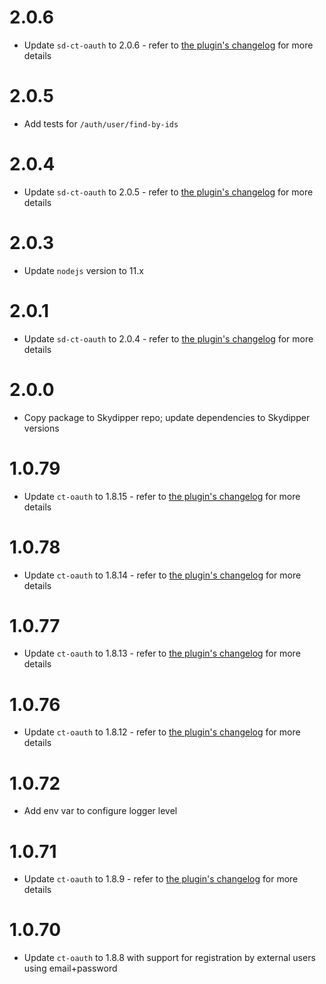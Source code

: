 # 2.0.6
- Update `sd-ct-oauth` to 2.0.6 - refer to [the plugin's changelog](https://github.com/Skydipper/ct-oauth-plugin/blob/2.0.5/CHANGELOG.md) for more details

# 2.0.5
- Add tests for `/auth/user/find-by-ids`

# 2.0.4
- Update `sd-ct-oauth` to 2.0.5 - refer to [the plugin's changelog](https://github.com/Skydipper/ct-oauth-plugin/blob/2.0.5/CHANGELOG.md) for more details

# 2.0.3
- Update `nodejs` version to 11.x

# 2.0.1
- Update `sd-ct-oauth` to 2.0.4 - refer to [the plugin's changelog](https://github.com/Skydipper/ct-oauth-plugin/blob/2.0.4/CHANGELOG.md) for more details

# 2.0.0
- Copy package to Skydipper repo; update dependencies to Skydipper versions

# 1.0.79
- Update `ct-oauth` to 1.8.15 - refer to [the plugin's changelog](https://github.com/control-tower/ct-oauth-plugin/blob/1.8.15/CHANGELOG.md) for more details

# 1.0.78
- Update `ct-oauth` to 1.8.14 - refer to [the plugin's changelog](https://github.com/control-tower/ct-oauth-plugin/blob/1.8.14/CHANGELOG.md) for more details

# 1.0.77
- Update `ct-oauth` to 1.8.13 - refer to [the plugin's changelog](https://github.com/control-tower/ct-oauth-plugin/blob/1.8.13/CHANGELOG.md) for more details

# 1.0.76
- Update `ct-oauth` to 1.8.12 - refer to [the plugin's changelog](https://github.com/control-tower/ct-oauth-plugin/blob/1.8.12/CHANGELOG.md) for more details

# 1.0.72
- Add env var to configure logger level

# 1.0.71
- Update `ct-oauth` to 1.8.9 - refer to [the plugin's changelog](https://github.com/control-tower/ct-oauth-plugin/blob/1.8.9/CHANGELOG.md) for more details

# 1.0.70
- Update `ct-oauth` to 1.8.8 with support for registration by external users using email+password
